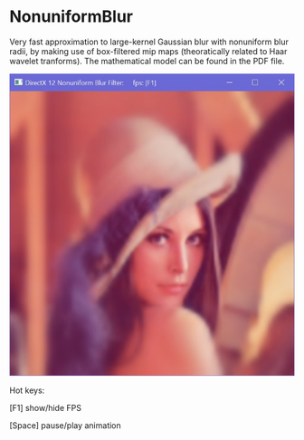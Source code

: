 # NonuniformBlur
Very fast approximation to large-kernel Gaussian blur with nonuniform blur radii, by making use of box-filtered mip maps (theoratically related to Haar wavelet tranforms). The mathematical model can be found in the PDF file. 

![Nonuniform blur result](https://github.com/StarsX/NonuniformBlur/blob/master/Doc/Images/NonuniformBlur.jpg "Nonuniform blur result")

Hot keys:

[F1] show/hide FPS

[Space] pause/play animation
